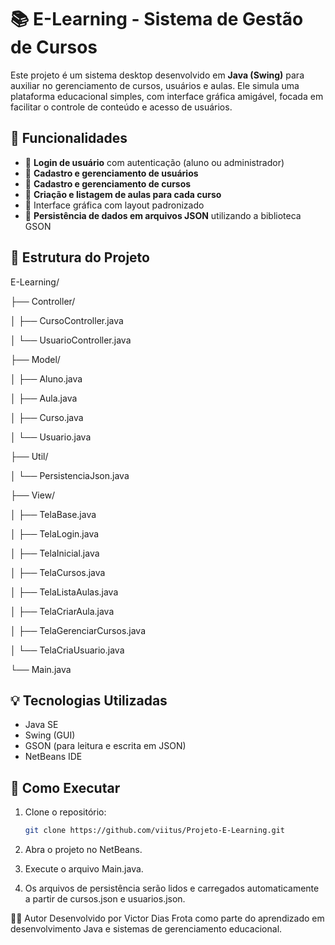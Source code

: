 # 📚 E-Learning - Sistema de Gestão de Cursos

Este projeto é um sistema desktop desenvolvido em **Java (Swing)** para auxiliar no gerenciamento de cursos, usuários e aulas. Ele simula uma plataforma educacional simples, com interface gráfica amigável, focada em facilitar o controle de conteúdo e acesso de usuários.

## 🚀 Funcionalidades

- 🔐 **Login de usuário** com autenticação (aluno ou administrador)
- 👤 **Cadastro e gerenciamento de usuários**
- 📘 **Cadastro e gerenciamento de cursos**
- 📅 **Criação e listagem de aulas para cada curso**
- 📝 Interface gráfica com layout padronizado
- 💾 **Persistência de dados em arquivos JSON** utilizando a biblioteca GSON

## 🧱 Estrutura do Projeto
E-Learning/

├── Controller/

│ ├── CursoController.java

│ └── UsuarioController.java

├── Model/

│ ├── Aluno.java

│ ├── Aula.java

│ ├── Curso.java

│ └── Usuario.java

├── Util/

│ └── PersistenciaJson.java

├── View/

│ ├── TelaBase.java

│ ├── TelaLogin.java

│ ├── TelaInicial.java

│ ├── TelaCursos.java

│ ├── TelaListaAulas.java

│ ├── TelaCriarAula.java

│ ├── TelaGerenciarCursos.java

│ └── TelaCriaUsuario.java

└── Main.java


## 💡 Tecnologias Utilizadas

- Java SE
- Swing (GUI)
- GSON (para leitura e escrita em JSON)
- NetBeans IDE

## 📁 Como Executar

1. Clone o repositório:
   ```bash
   git clone https://github.com/viitus/Projeto-E-Learning.git
   
2. Abra o projeto no NetBeans.

2. Execute o arquivo Main.java.

4. Os arquivos de persistência serão lidos e carregados automaticamente a partir de cursos.json e usuarios.json.

👨‍💻 Autor
Desenvolvido por Victor Dias Frota como parte do aprendizado em desenvolvimento Java e sistemas de gerenciamento educacional.
